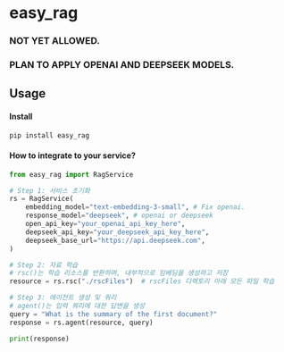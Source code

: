 # easy_rag
### NOT YET ALLOWED.
### PLAN TO APPLY OPENAI AND DEEPSEEK MODELS.
## Usage
#### Install
```bash
pip install easy_rag
```

#### How to integrate to your service?
```python
from easy_rag import RagService

# Step 1: 서비스 초기화
rs = RagService( 
	embedding_model="text-embedding-3-small", # Fix openai.
	response_model="deepseek", # openai or deepseek
	open_api_key="your_openai_api_key_here",
	deepseek_api_key="your_deepseek_api_key_here",
	deepseek_base_url="https://api.deepseek.com", 
)

# Step 2: 자료 학습
# rsc()는 학습 리소스를 반환하며, 내부적으로 임베딩을 생성하고 저장
resource = rs.rsc("./rscFiles")  # rscFiles 디렉토리 아래 모든 파일 학습

# Step 3: 에이전트 생성 및 쿼리
# agent()는 입력 쿼리에 대한 답변을 생성
query = "What is the summary of the first document?"
response = rs.agent(resource, query)

print(response)
```